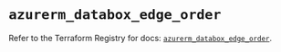 # `azurerm_databox_edge_order`

Refer to the Terraform Registry for docs: [`azurerm_databox_edge_order`](https://registry.terraform.io/providers/hashicorp/azurerm/3.96.0/docs/resources/databox_edge_order).
